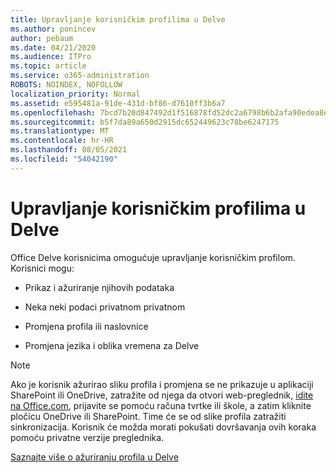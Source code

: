 ```yaml
---
title: Upravljanje korisničkim profilima u Delve
ms.author: ponincev
author: pebaum
ms.date: 04/21/2020
ms.audience: ITPro
ms.topic: article
ms.service: o365-administration
ROBOTS: NOINDEX, NOFOLLOW
localization_priority: Normal
ms.assetid: e595481a-91de-431d-bf86-d7610ff3b6a7
ms.openlocfilehash: 7bcd7b20d847492d1f516878fd52dc2a6798b6b2afa90edea8eb4e460834a4eb
ms.sourcegitcommit: b5f7da89a650d2915dc652449623c78be6247175
ms.translationtype: MT
ms.contentlocale: hr-HR
ms.lasthandoff: 08/05/2021
ms.locfileid: "54042190"
---
```

# <a name="manage-user-profiles-in-delve"></a>Upravljanje korisničkim profilima u Delve

Office Delve korisnicima omogućuje upravljanje korisničkim profilom. Korisnici mogu:
  
- Prikaz i ažuriranje njihovih podataka
    
- Neka neki podaci privatnom privatnom
    
- Promjena profila ili naslovnice
    
- Promjena jezika i oblika vremena za Delve
    
> [!NOTE]
> Ako je korisnik ažurirao sliku profila i promjena se ne prikazuje u aplikaciji SharePoint ili OneDrive, zatražite od njega da otvori web-preglednik, [idite na Office.com](https://www.office.com), prijavite se pomoću računa tvrtke ili škole, a zatim kliknite pločicu OneDrive ili SharePoint. Time će se od slike profila zatražiti sinkronizacija. Korisnik će možda morati pokušati dovršavanja ovih koraka pomoću privatne verzije preglednika. 
  
[Saznajte više o ažuriranju profila u Delve](https://go.microsoft.com/fwlink/?linkid=735070)
  

